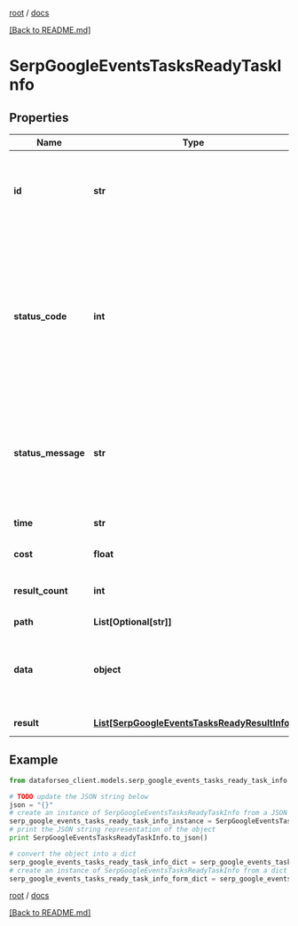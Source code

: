[root](./../ "root") / [docs](./ "docs")

[[Back to README.md]](./../README.md "[Back to README.md]")

# SerpGoogleEventsTasksReadyTaskInfo

## Properties

Name | Type | Description | Notes
------------ | ------------- | ------------- | -------------
**id** | **str** | task identifier unique task identifier in our system in the UUID format | [optional]
**status_code** | **int** | status code of the task generated by DataForSEO, can be within the following range: 10000-60000 you can find the full list of the response codes here | [optional]
**status_message** | **str** | informational message of the task you can find the full list of general informational messages here | [optional]
**time** | **str** | execution time, seconds | [optional]
**cost** | **float** | total tasks cost, USD | [optional]
**result_count** | **int** | number of elements in the result array | [optional]
**path** | **List[Optional[str]]** | URL path | [optional]
**data** | **object** | contains the same parameters that you specified in the POST request | [optional]
**result** | [**List[SerpGoogleEventsTasksReadyResultInfo]**](SerpGoogleEventsTasksReadyResultInfo.md) | array of results | [optional]

## Example

```python
from dataforseo_client.models.serp_google_events_tasks_ready_task_info import SerpGoogleEventsTasksReadyTaskInfo

# TODO update the JSON string below
json = "{}"
# create an instance of SerpGoogleEventsTasksReadyTaskInfo from a JSON string
serp_google_events_tasks_ready_task_info_instance = SerpGoogleEventsTasksReadyTaskInfo.from_json(json)
# print the JSON string representation of the object
print SerpGoogleEventsTasksReadyTaskInfo.to_json()

# convert the object into a dict
serp_google_events_tasks_ready_task_info_dict = serp_google_events_tasks_ready_task_info_instance.to_dict()
# create an instance of SerpGoogleEventsTasksReadyTaskInfo from a dict
serp_google_events_tasks_ready_task_info_form_dict = serp_google_events_tasks_ready_task_info.from_dict(serp_google_events_tasks_ready_task_info_dict)
```

  

[root](./../ "root") / [docs](./ "docs")

[[Back to README.md]](./../README.md "[Back to README.md]")